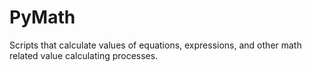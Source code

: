 # PyMath
Scripts that calculate values of equations, expressions, and other math related value calculating processes. 
